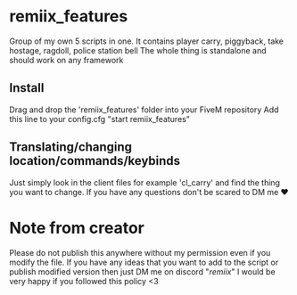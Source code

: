 # remiix_features
 Group of my own 5 scripts in one.
 It contains player carry, piggyback, take hostage, ragdoll, police station bell
 The whole thing is standalone and should work on any framework

 ## Install
 Drag and drop the 'remiix_features' folder into your FiveM repository
 Add this line to your config.cfg "start remiix_features"

 ## Translating/changing location/commands/keybinds
 Just simply look in the client files for example 'cl_carry' and find the thing you want to change.
 If you have any questions don't be scared to DM me ❤️

# Note from creator
 Please do not publish this anywhere without my permission even if you modify the file.
 If you have any ideas that you want to add to the script or publish modified version then just DM me on discord "_remiix_"
 I would be very happy if you followed this policy <3
